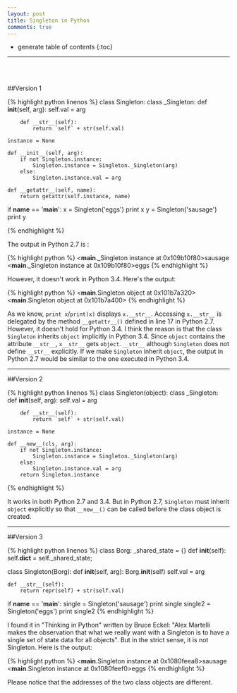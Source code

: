 ```yaml
---
layout: post
title: Singleton in Python
comments: true
---
```


* generate table of contents
{:toc}
----
<br><br>

##Version 1

{% highlight python linenos %}
class Singleton:
	class _Singleton:
		def __init__(self, arg):
			self.val = arg

		def __str__(self):
			return `self` + str(self.val)
	
	instance = None

	def __init__(self, arg):
		if not Singleton.instance:
			Singleton.instance = Singleton._Singleton(arg)
		else:
			Singleton.instance.val = arg
	
	def __getattr__(self, name):
		return getattr(self.instance, name)

if __name__ == '__main__':
	x = Singleton('eggs')
	print x
	y = Singleton('sausage')
	print y

{% endhighlight %}

The output in Python 2.7 is :

{% highlight python %}
<__main__._Singleton instance at 0x109b10f80>sausage
<__main__._Singleton instance at 0x109b10f80>eggs
{% endhighlight %}

However, it doesn't work in Python 3.4. Here's the output:

{% highlight python %}
<__main__.Singleton object at 0x101b7a320>
<__main__.Singleton object at 0x101b7a400>
{% endhighlight %}

As we know, `print x`/`print(x)` displays `x.__str__`. Accessing `x.__str__` is delegated by the method `__getattr__()` defined in line 17 in Python 2.7. However, it doesn't hold for Python 3.4. I think the reason is that the class `Singleton` inherits `object` implicitly in Python 3.4. Since `object` contains the attribute `__str__`, `x__str__` gets `object.__str__` although `Singleton` does not define `__str__` explicitly. If we make `Singleton` inherit `object`, the output in Python 2.7 would be similar to the one executed in Python 3.4.

---

##Version 2

{% highlight python linenos %}
class Singleton(object):
	class _Singleton:
		def __init__(self, arg):
			self.val = arg

		def __str__(self):
			return `self` + str(self.val)

	instance = None

	def __new__(cls, arg):
		if not Singleton.instance:
			Singleton.instance = Singleton._Singleton(arg)
		else:
			Singleton.instance.val = arg
		return Singleton.instance

{% endhighlight %}

It works in both Python 2.7 and 3.4. But in Python 2.7, `Singleton` must inherit `object` explicitly so that `__new__()` can be called before the class object is created.

---

##Version 3

{% highlight python linenos %}
class Borg:
	_shared_state = {}
	def __init__(self):
		self.__dict__ = self._shared_state;

class Singleton(Borg):
	def __init__(self, arg):
		Borg.__init__(self)
		self.val = arg

	def __str__(self):
		return repr(self) + str(self.val)

if __name__ == '__main__':
	single = Singleton('sausage')
	print single
	single2 = Singleton('eggs')
	print single2
{% endhighlight %}

I found it in "Thinking in Python" written by Bruce Eckel: "Alex Martelli makes the observation that what we really want with a Singleton is to have a single set of state data for all objects". But in the strict sense, it is not Singleton. Here is the output:

{% highlight python %}
<__main__.Singleton instance at 0x1080feea8>sausage
<__main__.Singleton instance at 0x1080feef0>eggs
{% endhighlight %}

Please notice that the addresses of the two class objects are different.
